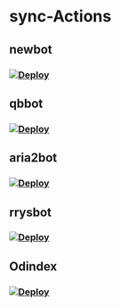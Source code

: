 # sync-Actions
## newbot
### [![Deploy](https://www.herokucdn.com/deploy/button.png)](https://dashboard.heroku.com/new?template=https://github.com/wwpry/bot-y)
## qbbot
### [![Deploy](https://www.herokucdn.com/deploy/button.png)](https://dashboard.heroku.com/new?template=https://github.com/winkxx/qbittorrent_heroku)
## aria2bot
### [![Deploy](https://www.herokucdn.com/deploy/button.png)](https://dashboard.heroku.com/new?template=https://github.com/wwpry/bot-h)
## rrysbot
### [![Deploy](https://www.herokucdn.com/deploy/button.png)](https://dashboard.heroku.com/new?template=https://github.com/wwpry/YYeTsBot)
## Odindex
### [![Deploy](https://www.herokucdn.com/deploy/button.svg)](https://github.com/wwpry/OdIndex)
